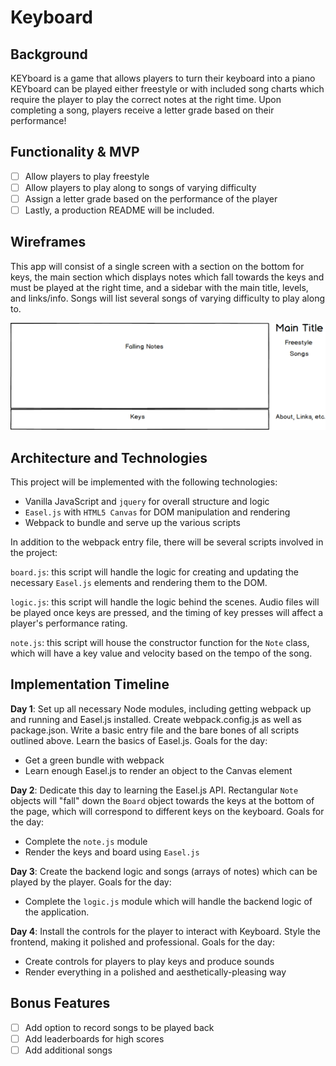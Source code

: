 # Keyboard

## Background

KEYboard is a game that allows players to turn their keyboard into a piano
KEYboard can be played either freestyle or with included song charts which require the player to play the correct notes at the right time. Upon completing a song, players receive a letter grade based on their performance!

## Functionality & MVP

- [ ] Allow players to play freestyle
- [ ] Allow players to play along to songs of varying difficulty
- [ ] Assign a letter grade based on the performance of the player
- [ ] Lastly, a production README will be included.

## Wireframes

This app will consist of a single screen with a section on the bottom for keys, the main section which displays notes which fall towards the keys and must be played at the right time, and a sidebar with the main title, levels, and links/info. Songs will list several songs of varying difficulty to play along to.

![wireframes](docs/keyboard_wireframe.png)

## Architecture and Technologies

This project will be implemented with the following technologies:

- Vanilla JavaScript and `jquery` for overall structure and logic
- `Easel.js` with `HTML5 Canvas` for DOM manipulation and rendering
- Webpack to bundle and serve up the various scripts

In addition to the webpack entry file, there will be several scripts involved in the project:

`board.js`: this script will handle the logic for creating and updating the necessary `Easel.js` elements and rendering them to the DOM.

`logic.js`: this script will handle the logic behind the scenes. Audio files will be played once keys are pressed, and the timing of key presses will affect a player's performance rating.

`note.js`: this script will house the constructor function for the `Note` class, which will have a key value and velocity based on the tempo of the song.

## Implementation Timeline

**Day 1**: Set up all necessary Node modules, including getting webpack up and running and Easel.js installed. Create webpack.config.js as well as package.json. Write a basic entry file and the bare bones of all scripts outlined above. Learn the basics of Easel.js. Goals for the day:

- Get a green bundle with webpack
- Learn enough Easel.js to render an object to the Canvas element

**Day 2**: Dedicate this day to learning the Easel.js API. Rectangular `Note` objects will "fall" down the `Board` object towards the keys at the bottom of the page, which will correspond to different keys on the keyboard. Goals for the day:

- Complete the `note.js` module
- Render the keys and board using `Easel.js`

**Day 3**: Create the backend logic and songs (arrays of notes) which can be played by the player. Goals for the day:

- Complete the `logic.js` module which will handle the backend logic of the application.

**Day 4**: Install the controls for the player to interact with Keyboard. Style the frontend, making it polished and professional. Goals for the day:

- Create controls for players to play keys and produce sounds
- Render everything in a polished and aesthetically-pleasing way

## Bonus Features

- [ ] Add option to record songs to be played back
- [ ] Add leaderboards for high scores
- [ ] Add additional songs
